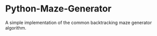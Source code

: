 # Python-Maze-Generator

A simple implementation of the common backtracking maze generator algorithm.
